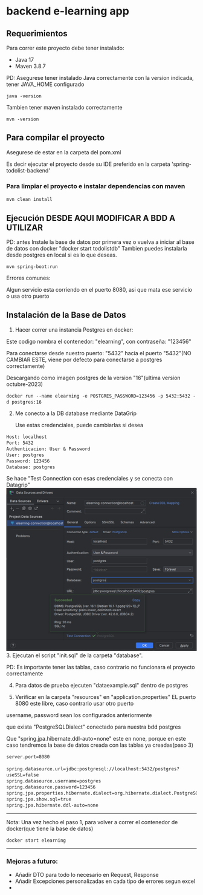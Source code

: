 # backend e-learning app

## Requerimientos

Para correr este proyecto debe tener instalado:

- Java 17
- Maven 3.8.7

PD: Asegurese tener instalado Java correctamente con la version indicada, tener JAVA_HOME configurado

```
java -version
```

Tambien tener maven instalado correctamente

```
mvn -version
```

## Para compilar el proyecto

Asegurese de estar en la carpeta del pom.xml

Es decir ejecutar el proyecto desde su IDE preferido en la carpeta 'spring-todolist-backend'

### Para limpiar el proyecto e instalar dependencias con maven

```
mvn clean install
```

## Ejecución DESDE AQUI MODIFICAR A BDD A UTILIZAR

PD: antes Instale la base de datos por primera vez o vuelva a iniciar al base de datos con docker "docker start todolistdb"
Tambien puedes instalarla desde postgres en local si es lo que deseas.

```
mvn spring-boot:run
```

Errores comunes:

Algun servicio esta corriendo en el puerto 8080, asi que mata ese servicio o usa otro puerto

## Instalación de la Base de Datos

1. Hacer correr una instancia Postgres en docker:

Este codigo nombra el contenedor: "elearning", con contraseña: "123456"

Para conectarse desde nuestro puerto: "5432" hacia el puerto "5432"(NO CAMBIAR ESTE, viene por defecto para conectarse a postgres correctamente)

Descargando como imagen postgres de la version "16"(ultima version octubre-2023)

```
docker run --name elearning -e POSTGRES_PASSWORD=123456 -p 5432:5432 -d postgres:16
```

2. Me conecto a la DB database mediante DataGrip

   Use estas credenciales, puede cambiarlas si desea

```
Host: localhost
Port: 5432
Authenticacion: User & Password
User: postgres
Password: 123456
Database: postgres
```

Se hace "Test Connection con esas credenciales y se conecta con Datagrip"
![img.png](img.png)
3. Ejecutan el script "init.sql" de la carpeta "database".

PD: Es importante tener las tablas, caso contrario no funcionara el proyecto correctamente

4. Para datos de prueba ejecuten "dataexample.sql" dentro de postgres

5. Verificar en la carpeta "resources" en "application.properties"
   EL puerto 8080 este libre, caso contrario usar otro puerto

username, password sean los configurados anteriormente

que exista "PostgreSQLDialect" conectado para nuestra bdd postgres

Que "spring.jpa.hibernate.ddl-auto=none" este en none,
porque en este caso tendremos la base de datos creada con las tablas ya creadas(paso 3)

```
server.port=8080

spring.datasource.url=jdbc:postgresql://localhost:5432/postgres?useSSL=false
spring.datasource.username=postgres
spring.datasource.password=123456
spring.jpa.properties.hibernate.dialect=org.hibernate.dialect.PostgreSQLDialect
spring.jpa.show.sql=true
spring.jpa.hibernate.ddl-auto=none
```

---

Nota: Una vez hecho el paso 1, para volver a correr el contenedor de docker(que tiene la base de datos)

```
docker start elearning
```

---

### Mejoras a futuro:

- Añadir DTO para todo lo necesario en Request, Response
- Añadir Excepciones personalizadas en cada tipo de errores segun excel
-

